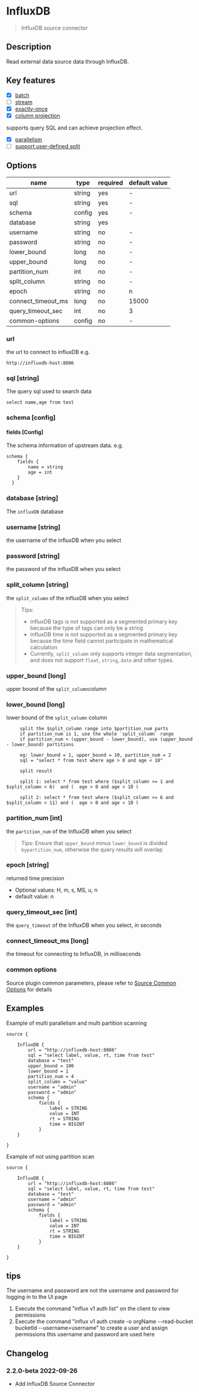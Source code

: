# InfluxDB

> InfluxDB source connector

## Description

Read external data source data through InfluxDB.

## Key features

- [x] [batch](../../concept/connector-v2-features.md)
- [ ] [stream](../../concept/connector-v2-features.md)
- [x] [exactly-once](../../concept/connector-v2-features.md)
- [x] [column projection](../../concept/connector-v2-features.md)

supports query SQL and can achieve projection effect.

- [x] [parallelism](../../concept/connector-v2-features.md)
- [ ] [support user-defined split](../../concept/connector-v2-features.md)

## Options

|        name        |  type  | required | default value |
|--------------------|--------|----------|---------------|
| url                | string | yes      | -             |
| sql                | string | yes      | -             |
| schema             | config | yes      | -             |
| database           | string | yes      |               |
| username           | string | no       | -             |
| password           | string | no       | -             |
| lower_bound        | long   | no       | -             |
| upper_bound        | long   | no       | -             |
| partition_num      | int    | no       | -             |
| split_column       | string | no       | -             |
| epoch              | string | no       | n             |
| connect_timeout_ms | long   | no       | 15000         |
| query_timeout_sec  | int    | no       | 3             |
| common-options     | config | no       | -             |

### url

the url to connect to influxDB e.g.

```
http://influxdb-host:8086
```

### sql [string]

The query sql used to search data

```
select name,age from test
```

### schema [config]

#### fields [Config]

The schema information of upstream data.
e.g.

```
schema {
    fields {
        name = string
        age = int
    }
  }
```

### database [string]

The `influxDB` database

### username [string]

the username of the influxDB when you select

### password [string]

the password of the influxDB when you select

### split_column [string]

the `split_column` of the influxDB when you select

> Tips:
> - influxDB tags is not supported as a segmented primary key because the type of tags can only be a string
> - influxDB time is not supported as a segmented primary key because the time field cannot participate in mathematical calculation
> - Currently, `split_column` only supports integer data segmentation, and does not support `float`, `string`, `date` and other types.

### upper_bound [long]

upper bound of the `split_column`column

### lower_bound [long]

lower bound of the `split_column` column

```
     split the $split_column range into $partition_num parts
     if partition_num is 1, use the whole `split_column` range
     if partition_num < (upper_bound - lower_bound), use (upper_bound - lower_bound) partitions
     
     eg: lower_bound = 1, upper_bound = 10, partition_num = 2
     sql = "select * from test where age > 0 and age < 10"
     
     split result

     split 1: select * from test where ($split_column >= 1 and $split_column < 6)  and (  age > 0 and age < 10 )
     
     split 2: select * from test where ($split_column >= 6 and $split_column < 11) and (  age > 0 and age < 10 )

```

### partition_num [int]

the `partition_num` of the InfluxDB when you select

> Tips: Ensure that `upper_bound` minus `lower_bound` is divided `bypartition_num`, otherwise the query results will overlap

### epoch [string]

returned time precision
- Optional values: H, m, s, MS, u, n
- default value: n

### query_timeout_sec [int]

the `query_timeout` of the InfluxDB when you select, in seconds

### connect_timeout_ms [long]

the timeout for connecting to InfluxDB, in milliseconds

### common options

Source plugin common parameters, please refer to [Source Common Options](common-options.md) for details

## Examples

Example of multi parallelism and multi partition scanning

```hocon
source {

    InfluxDB {
        url = "http://influxdb-host:8086"
        sql = "select label, value, rt, time from test"
        database = "test"
        upper_bound = 100
        lower_bound = 1
        partition_num = 4
        split_column = "value"
        username = "admin"
        password = "admin"
        schema {
            fields {
                label = STRING
                value = INT
                rt = STRING
                time = BIGINT
            }
    }

}

```

Example of not using partition scan

```hocon
source {

    InfluxDB {
        url = "http://influxdb-host:8086"
        sql = "select label, value, rt, time from test"
        database = "test"
        username = "admin"
        password = "admin"
        schema {
            fields {
                label = STRING
                value = INT
                rt = STRING
                time = BIGINT
            }
    }

}
```
## tips

The username and password are not the username and password for logging in to the UI page
1.  Execute the command "influx v1 auth list" on the client to view permissions
2.  Execute the command "influx v1 auth create -o orgName --read-bucket bucketId --username=username" to create a user and assign permissions
   this username and password are used here

## Changelog

### 2.2.0-beta 2022-09-26

- Add InfluxDB Source Connector

